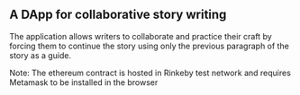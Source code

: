 ## A DApp for collaborative story writing

The application allows writers to collaborate and practice their craft by forcing them to continue the story using only the previous paragraph of the story as a guide.

Note: The ethereum contract is hosted in Rinkeby test network and requires Metamask to be installed in the browser
